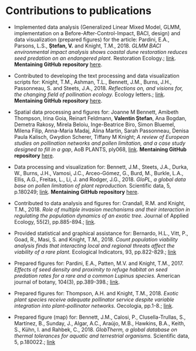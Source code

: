 # Contributions to publications

- Implemented data analysis (Generalized Linear Mixed Model, GLMM, implementation on a Before-After-Control-Impact, BACI, design) and data visualization (prepared figures) for the article: 
Pardini, E.A., Parsons, L.S., **Ştefan, V.** and Knight, T.M., 2018. *GLMM BACI environmental impact analysis shows coastal dune restoration reduces seed predation on an endangered plant.* Restoration Ecology.; [link](https://onlinelibrary.wiley.com/doi/abs/10.1111/rec.12678). 
**Mentaining GitHub repository** [here](https://github.com/idiv-biodiversity/BACI_GLMM).

- Contributed to developing the text processing and data visualization scripts for: 
Knight, T.M., Ashman, T.L., Bennett, J.M., Burns, J.H., Passonneau, S. and Steets, J.A., 2018. *Reflections on, and visions for, the changing field of pollination ecology.* Ecology letters.; [link](https://onlinelibrary.wiley.com/doi/abs/10.1111/ele.13094). 
**Mentaining GitHub repository** [here](https://github.com/idiv-biodiversity/reflections_pollination_ecology).

- Spatial data processing and figures for:
Joanne M Bennett, Amibeth Thompson, Irina Goia, Reinart Feldmann, **Valentin Ştefan**, Ana Bogdan, Demetra Rakosy, Mirela Beloiu, Inge-Beatrice Biro, Simon Bluemel, Milena Filip, Anna-Maria Madaj, Alina Martin, Sarah Passonneau, Denisa Paula Kalisch, Gwydion Scherer, Tiffany M Knight; *A review of European studies on pollination networks and pollen limitation, and a case study designed to fill in a gap*, AoB PLANTS, ply068, [link](https://doi.org/10.1093/aobpla/ply068).
**Mentaining GitHub repository** [here](https://github.com/idiv-biodiversity/plant-pollinator-romania).

- Data processing and visualization for:
Bennett, J.M., Steets, J.A., Durka, W., Burns, J.H., Vamosi, J.C., Arceo-Gómez, G., Burd, M., Burkle, L.A., Ellis, A.G., Freitas, L., Li, J. and Rodger, J.G., 2018. *GloPL, a global data base on pollen limitation of plant reproduction.* Scientific data, 5, p.180249; [link](https://www.nature.com/articles/sdata2018249).
**Mentaining GitHub repository** [here](https://github.com/idiv-biodiversity/pollen-limitation-data-descriptor).

- Contributed to data analysis and figures for: 
Crandall, R.M. and Knight, T.M., 2018. *Role of multiple invasion mechanisms and their interaction in regulating the population dynamics of an exotic tree.* Journal of Applied Ecology, 55(2), pp.885-894.; [link](https://besjournals.onlinelibrary.wiley.com/doi/abs/10.1111/1365-2664.13020).

- Provided statistical and graphical assistance for:
Bernardo, H.L., Vitt, P., Goad, R., Masi, S. and Knight, T.M., 2018. *Count population viability analysis finds that interacting local and regional threats affect the viability of a rare plant.* Ecological Indicators, 93, pp.822-829.; [link](https://www.sciencedirect.com/science/article/pii/S1470160X18304345)

- Prepared figures for: 
Pardini, E.A., Patten, M.V. and Knight, T.M., 2017. *Effects of seed density and proximity to refuge habitat on seed predation rates for a rare and a common Lupinus species.* American journal of botany, 104(3), pp.389-398.; [link](https://onlinelibrary.wiley.com/doi/full/10.3732/ajb.1600290).

- Prepared figures for: 
Thompson, A.H. and Knight, T.M., 2018. *Exotic plant species receive adequate pollinator service despite variable integration into plant–pollinator networks.* Oecologia, pp.1-8.; [link](https://link.springer.com/article/10.1007/s00442-018-4096-4).

- Prepared figure (map) for:
Bennett, J.M., Calosi, P., Clusella-Trullas, S., Martínez, B., Sunday, J., Algar, A.C., Araújo, M.B., Hawkins, B.A., Keith, S., Kühn, I. and Rahbek, C., 2018. *GlobTherm, a global database on thermal tolerances for aquatic and terrestrial organisms.* Scientific data, 5, p.180022.; [link](https://www.nature.com/articles/sdata201822)

